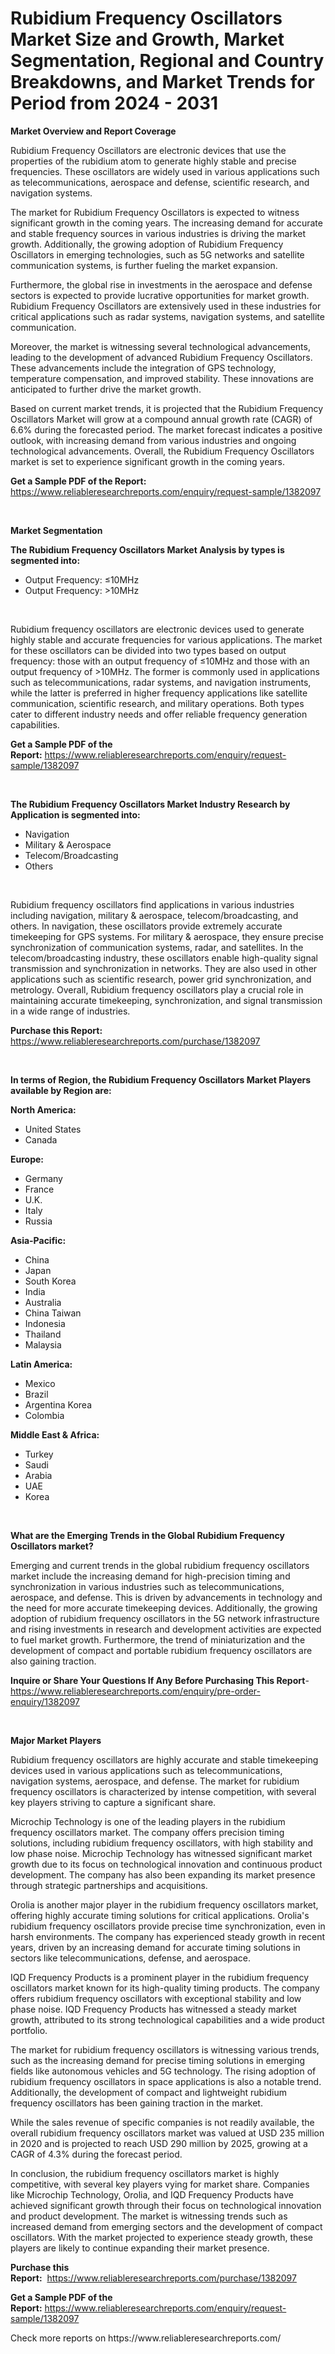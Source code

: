 <p><h1>Rubidium Frequency Oscillators Market Size and Growth, Market Segmentation, Regional and Country Breakdowns, and Market Trends for Period from 2024 -  2031</h1></p><p><strong>Market Overview and Report Coverage</strong></p>
<p><p>Rubidium Frequency Oscillators are electronic devices that use the properties of the rubidium atom to generate highly stable and precise frequencies. These oscillators are widely used in various applications such as telecommunications, aerospace and defense, scientific research, and navigation systems.</p><p>The market for Rubidium Frequency Oscillators is expected to witness significant growth in the coming years. The increasing demand for accurate and stable frequency sources in various industries is driving the market growth. Additionally, the growing adoption of Rubidium Frequency Oscillators in emerging technologies, such as 5G networks and satellite communication systems, is further fueling the market expansion.</p><p>Furthermore, the global rise in investments in the aerospace and defense sectors is expected to provide lucrative opportunities for market growth. Rubidium Frequency Oscillators are extensively used in these industries for critical applications such as radar systems, navigation systems, and satellite communication.</p><p>Moreover, the market is witnessing several technological advancements, leading to the development of advanced Rubidium Frequency Oscillators. These advancements include the integration of GPS technology, temperature compensation, and improved stability. These innovations are anticipated to further drive the market growth.</p><p>Based on current market trends, it is projected that the Rubidium Frequency Oscillators Market will grow at a compound annual growth rate (CAGR) of 6.6% during the forecasted period. The market forecast indicates a positive outlook, with increasing demand from various industries and ongoing technological advancements. Overall, the Rubidium Frequency Oscillators market is set to experience significant growth in the coming years.</p></p>
<p><strong>Get a Sample PDF of the Report:</strong> <a href="https://www.reliableresearchreports.com/enquiry/request-sample/1382097">https://www.reliableresearchreports.com/enquiry/request-sample/1382097</a></p>
<p>&nbsp;</p>
<p><strong>Market Segmentation</strong></p>
<p><strong>The Rubidium Frequency Oscillators Market Analysis by types is segmented into:</strong></p>
<p><ul><li>Output Frequency: ≤10MHz</li><li>Output Frequency: >10MHz</li></ul></p>
<p>&nbsp;</p>
<p><p>Rubidium frequency oscillators are electronic devices used to generate highly stable and accurate frequencies for various applications. The market for these oscillators can be divided into two types based on output frequency: those with an output frequency of ≤10MHz and those with an output frequency of >10MHz. The former is commonly used in applications such as telecommunications, radar systems, and navigation instruments, while the latter is preferred in higher frequency applications like satellite communication, scientific research, and military operations. Both types cater to different industry needs and offer reliable frequency generation capabilities.</p></p>
<p><strong>Get a Sample PDF of the Report:</strong>&nbsp;<a href="https://www.reliableresearchreports.com/enquiry/request-sample/1382097">https://www.reliableresearchreports.com/enquiry/request-sample/1382097</a></p>
<p>&nbsp;</p>
<p><strong>The Rubidium Frequency Oscillators Market Industry Research by Application is segmented into:</strong></p>
<p><ul><li>Navigation</li><li>Military & Aerospace</li><li>Telecom/Broadcasting</li><li>Others</li></ul></p>
<p>&nbsp;</p>
<p><p>Rubidium frequency oscillators find applications in various industries including navigation, military & aerospace, telecom/broadcasting, and others. In navigation, these oscillators provide extremely accurate timekeeping for GPS systems. For military & aerospace, they ensure precise synchronization of communication systems, radar, and satellites. In the telecom/broadcasting industry, these oscillators enable high-quality signal transmission and synchronization in networks. They are also used in other applications such as scientific research, power grid synchronization, and metrology. Overall, Rubidium frequency oscillators play a crucial role in maintaining accurate timekeeping, synchronization, and signal transmission in a wide range of industries.</p></p>
<p><strong>Purchase this Report:</strong>&nbsp; <a href="https://www.reliableresearchreports.com/purchase/1382097">https://www.reliableresearchreports.com/purchase/1382097</a></p>
<p>&nbsp;</p>
<p><strong>In terms of Region, the Rubidium Frequency Oscillators Market Players available by Region are:</strong></p>
<p>
    <p> <strong> North America: </strong>
        <ul>
            <li>United States</li>
            <li>Canada</li>
        </ul>
        </p> 
    <p> <strong> Europe: </strong>
        <ul>
            <li>Germany</li>
            <li>France</li>
            <li>U.K.</li>
            <li>Italy</li>
            <li>Russia</li>
        </ul>
        </p> 
    <p> <strong> Asia-Pacific: </strong>
        <ul>
            <li>China</li>
            <li>Japan</li>
            <li>South Korea</li>
            <li>India</li>
            <li>Australia</li>
            <li>China Taiwan</li>
            <li>Indonesia</li>
            <li>Thailand</li>
            <li>Malaysia</li>
        </ul>
        </p> 
    <p> <strong> Latin America: </strong>
        <ul>
            <li>Mexico</li>
            <li>Brazil</li>
            <li>Argentina Korea</li>
            <li>Colombia</li>
        </ul>
        </p> 
    <p> <strong> Middle East & Africa: </strong>
        <ul>
            <li>Turkey</li>
            <li>Saudi</li>
            <li>Arabia</li>
            <li>UAE</li>
            <li>Korea</li>
        </ul>
    </p>
    </p>
<p>&nbsp;</p>
<p><strong>What are the Emerging Trends in the Global Rubidium Frequency Oscillators market?</strong></p>
<p><p>Emerging and current trends in the global rubidium frequency oscillators market include the increasing demand for high-precision timing and synchronization in various industries such as telecommunications, aerospace, and defense. This is driven by advancements in technology and the need for more accurate timekeeping devices. Additionally, the growing adoption of rubidium frequency oscillators in the 5G network infrastructure and rising investments in research and development activities are expected to fuel market growth. Furthermore, the trend of miniaturization and the development of compact and portable rubidium frequency oscillators are also gaining traction.</p></p>
<p><strong>Inquire or Share Your Questions If Any Before Purchasing This Report</strong>- <a href="https://www.reliableresearchreports.com/enquiry/pre-order-enquiry/1382097">https://www.reliableresearchreports.com/enquiry/pre-order-enquiry/1382097</a></p>
<p>&nbsp;</p>
<p><strong>Major Market Players</strong></p>
<p><p>Rubidium frequency oscillators are highly accurate and stable timekeeping devices used in various applications such as telecommunications, navigation systems, aerospace, and defense. The market for rubidium frequency oscillators is characterized by intense competition, with several key players striving to capture a significant share.</p><p>Microchip Technology is one of the leading players in the rubidium frequency oscillators market. The company offers precision timing solutions, including rubidium frequency oscillators, with high stability and low phase noise. Microchip Technology has witnessed significant market growth due to its focus on technological innovation and continuous product development. The company has also been expanding its market presence through strategic partnerships and acquisitions.</p><p>Orolia is another major player in the rubidium frequency oscillators market, offering highly accurate timing solutions for critical applications. Orolia's rubidium frequency oscillators provide precise time synchronization, even in harsh environments. The company has experienced steady growth in recent years, driven by an increasing demand for accurate timing solutions in sectors like telecommunications, defense, and aerospace.</p><p>IQD Frequency Products is a prominent player in the rubidium frequency oscillators market known for its high-quality timing products. The company offers rubidium frequency oscillators with exceptional stability and low phase noise. IQD Frequency Products has witnessed a steady market growth, attributed to its strong technological capabilities and a wide product portfolio.</p><p>The market for rubidium frequency oscillators is witnessing various trends, such as the increasing demand for precise timing solutions in emerging fields like autonomous vehicles and 5G technology. The rising adoption of rubidium frequency oscillators in space applications is also a notable trend. Additionally, the development of compact and lightweight rubidium frequency oscillators has been gaining traction in the market.</p><p>While the sales revenue of specific companies is not readily available, the overall rubidium frequency oscillators market was valued at USD 235 million in 2020 and is projected to reach USD 290 million by 2025, growing at a CAGR of 4.3% during the forecast period.</p><p>In conclusion, the rubidium frequency oscillators market is highly competitive, with several key players vying for market share. Companies like Microchip Technology, Orolia, and IQD Frequency Products have achieved significant growth through their focus on technological innovation and product development. The market is witnessing trends such as increased demand from emerging sectors and the development of compact oscillators. With the market projected to experience steady growth, these players are likely to continue expanding their market presence.</p></p>
<p><strong>Purchase this Report:</strong>&nbsp;&nbsp;<a href="https://www.reliableresearchreports.com/purchase/1382097">https://www.reliableresearchreports.com/purchase/1382097</a></p>
<p></p>
<p><strong>Get a Sample PDF of the Report:</strong>&nbsp;<a href="https://www.reliableresearchreports.com/enquiry/request-sample/1382097">https://www.reliableresearchreports.com/enquiry/request-sample/1382097</a></p>
<p>Check more reports on https://www.reliableresearchreports.com/</p>